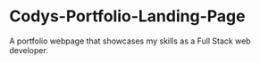 # Codys-Portfolio-Landing-Page
A portfolio webpage that showcases my skills as a Full Stack web developer.
